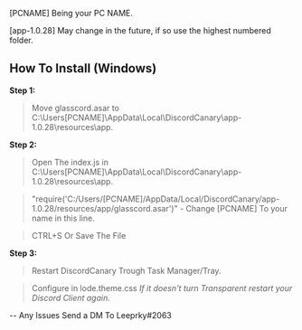 [PCNAME] Being your PC NAME.

[app-1.0.28] May change in the future, if so use the highest numbered folder.

## How To Install (Windows)
**Step 1:**

> Move glasscord.asar to C:\Users\[PCNAME]\AppData\Local\DiscordCanary\app-1.0.28\resources\app.

**Step 2:**

> Open The index.js in C:\Users\[PCNAME]\AppData\Local\DiscordCanary\app-1.0.28\resources\app.

> "require('C:/Users/[PCNAME]/AppData/Local/DiscordCanary/app-1.0.28/resources/app/glasscord.asar')" - Change [PCNAME] To your name in this line.

> CTRL+S Or Save The File

**Step 3:**

> Restart DiscordCanary Trough Task Manager/Tray.

> Configure in lode.theme.css
*If it doesn't turn Transparent restart your Discord Client again.*

-- Any Issues Send a DM To Leeprky#2063
